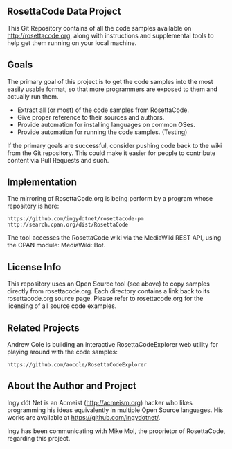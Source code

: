 ## RosettaCode Data Project

This Git Repository contains of all the code samples available on
http://rosettacode.org, along with instructions and supplemental tools to help
get them running on your local machine.

## Goals

The primary goal of this project is to get the code samples into the most
easily usable format, so that more programmers are exposed to them and actually
run them.

* Extract all (or most) of the code samples from RosettaCode.
* Give proper reference to their sources and authors.
* Provide automation for installing languages on common OSes.
* Provide automation for running the code samples. (Testing)

If the primary goals are successful, consider pushing code back to the wiki
from the Git repository. This could make it easier for people to contribute
content via Pull Requests and such.

## Implementation

The mirroring of RosettaCode.org is being perform by a program whose repository
is here:

    https://github.com/ingydotnet/rosettacode-pm
    http://search.cpan.org/dist/RosettaCode

The tool accesses the RosettaCode wiki via the MediaWiki REST API, using the
CPAN module: MediaWiki::Bot.

## License Info

This repository uses an Open Source tool (see above) to copy samples directly
from rosettacode.org. Each directory contains a link back to its
rosettacode.org source page. Please refer to rosettacode.org for the licensing
of all source code examples.

## Related Projects

Andrew Cole is building an interactive RosettaCodeExplorer web utility for
playing around with the code samples:

    https://github.com/aocole/RosettaCodeExplorer

## About the Author and Project

Ingy döt Net is an Acmeist (http://acmeism.org) hacker who likes programming
his ideas equivalently in multiple Open Source languages. His works are
available at https://github.com/ingydotnet/.

Ingy has been communicating with Mike Mol, the proprietor of RosettaCode,
regarding this project.
